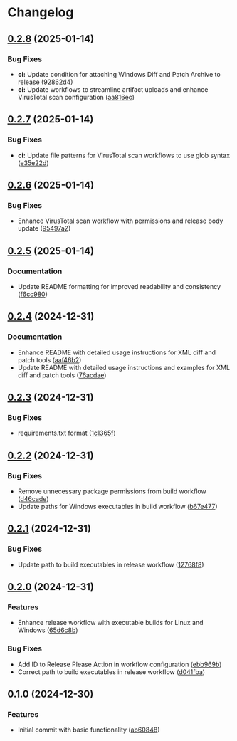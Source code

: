 # Changelog

## [0.2.8](https://github.com/chemodun/x4_xml_diff_and_patch/compare/v0.2.7...v0.2.8) (2025-01-14)


### Bug Fixes

* **ci:** Update condition for attaching Windows Diff and Patch Archive to release ([92862d4](https://github.com/chemodun/x4_xml_diff_and_patch/commit/92862d4a4d56513a7ed06045ff9efd2f7c7a423f))
* **ci:** Update workflows to streamline artifact uploads and enhance VirusTotal scan configuration ([aa816ec](https://github.com/chemodun/x4_xml_diff_and_patch/commit/aa816ec6939f59c3bfc5eb0db36b28b8c2bfdb24))

## [0.2.7](https://github.com/chemodun/x4_xml_diff_and_patch/compare/v0.2.6...v0.2.7) (2025-01-14)


### Bug Fixes

* **ci:** Update file patterns for VirusTotal scan workflows to use glob syntax ([e35e22d](https://github.com/chemodun/x4_xml_diff_and_patch/commit/e35e22da4bdb4e9d1f9fadc10c85037f9524305b))

## [0.2.6](https://github.com/chemodun/x4_xml_diff_and_patch/compare/v0.2.5...v0.2.6) (2025-01-14)


### Bug Fixes

* Enhance VirusTotal scan workflow with permissions and release body update ([95497a2](https://github.com/chemodun/x4_xml_diff_and_patch/commit/95497a28ce0f649e52fc61a86167d9b921c1f8d8))

## [0.2.5](https://github.com/chemodun/x4_xml_diff_and_patch/compare/v0.2.4...v0.2.5) (2025-01-14)


### Documentation

* Update README formatting for improved readability and consistency ([f6cc980](https://github.com/chemodun/x4_xml_diff_and_patch/commit/f6cc98053b20236c9df9c847f293c67e1cfb110b))

## [0.2.4](https://github.com/chemodun/x4_xml_diff_and_patch/compare/v0.2.3...v0.2.4) (2024-12-31)


### Documentation

* Enhance README with detailed usage instructions for XML diff and patch tools ([aaf46b2](https://github.com/chemodun/x4_xml_diff_and_patch/commit/aaf46b2d4f56538df77f7dd5b2eb3c023533ea8e))
* Update README with detailed usage instructions and examples for XML diff and patch tools ([76acdae](https://github.com/chemodun/x4_xml_diff_and_patch/commit/76acdae6f67f6d0cb6d89f9ee9c7f663e06950da))

## [0.2.3](https://github.com/chemodun/x4_xml_diff_and_patch/compare/v0.2.2...v0.2.3) (2024-12-31)


### Bug Fixes

* requirements.txt format ([1c1365f](https://github.com/chemodun/x4_xml_diff_and_patch/commit/1c1365f86437d5218b21188f051d2d2f57bf587a))

## [0.2.2](https://github.com/chemodun/x4_xml_diff_and_patch/compare/v0.2.1...v0.2.2) (2024-12-31)


### Bug Fixes

* Remove unnecessary package permissions from build workflow ([d46cade](https://github.com/chemodun/x4_xml_diff_and_patch/commit/d46cade9ecf78cdfa3cd0429f8ffd43caf135db8))
* Update paths for Windows executables in build workflow ([b67e477](https://github.com/chemodun/x4_xml_diff_and_patch/commit/b67e47712ada2f604a8a72d71f9afdf2c0aa3228))

## [0.2.1](https://github.com/chemodun/x4_xml_diff_and_patch/compare/v0.2.0...v0.2.1) (2024-12-31)


### Bug Fixes

* Update path to build executables in release workflow ([12768f8](https://github.com/chemodun/x4_xml_diff_and_patch/commit/12768f8459b23eebc22ab963245622545d7bb85a))

## [0.2.0](https://github.com/chemodun/x4_xml_diff_and_patch/compare/v0.1.0...v0.2.0) (2024-12-31)


### Features

* Enhance release workflow with executable builds for Linux and Windows ([65d6c8b](https://github.com/chemodun/x4_xml_diff_and_patch/commit/65d6c8b2141dd43c42977ab7e0a2255beec690a9))


### Bug Fixes

* Add ID to Release Please Action in workflow configuration ([ebb969b](https://github.com/chemodun/x4_xml_diff_and_patch/commit/ebb969b71d77a50324af45efc7daef8f49b66460))
* Correct path to build executables in release workflow ([d041fba](https://github.com/chemodun/x4_xml_diff_and_patch/commit/d041fba342fc0f8d71568ba5cc0a4d5eec1b9043))

## 0.1.0 (2024-12-30)


### Features

* Initial commit with basic functionality ([ab60848](https://github.com/chemodun/x4_xml_diff_and_patch/commit/ab608483e6999cd86d973ed5e720ede384027862))
